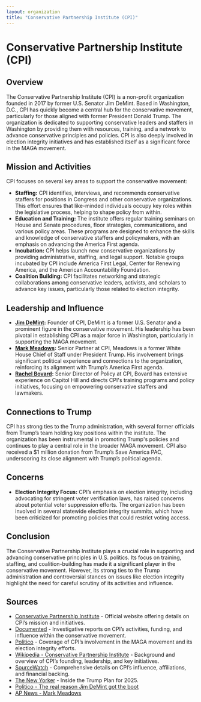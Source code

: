 ```yaml
---
layout: organization
title: "Conservative Partnership Institute (CPI)"
---
```


# Conservative Partnership Institute (CPI)

## Overview
The Conservative Partnership Institute (CPI) is a non-profit organization founded in 2017 by former U.S. Senator Jim DeMint. Based in Washington, D.C., CPI has quickly become a central hub for the conservative movement, particularly for those aligned with former President Donald Trump. The organization is dedicated to supporting conservative leaders and staffers in Washington by providing them with resources, training, and a network to advance conservative principles and policies. CPI is also deeply involved in election integrity initiatives and has established itself as a significant force in the MAGA movement.

## Mission and Activities
CPI focuses on several key areas to support the conservative movement:
- **Staffing:** CPI identifies, interviews, and recommends conservative staffers for positions in Congress and other conservative organizations. This effort ensures that like-minded individuals occupy key roles within the legislative process, helping to shape policy from within.
- **Education and Training:** The institute offers regular training seminars on House and Senate procedures, floor strategies, communications, and various policy areas. These programs are designed to enhance the skills and knowledge of conservative staffers and policymakers, with an emphasis on advancing the America First agenda.
- **Incubation:** CPI helps launch new conservative organizations by providing administrative, staffing, and legal support. Notable groups incubated by CPI include America First Legal, Center for Renewing America, and the American Accountability Foundation.
- **Coalition Building:** CPI facilitates networking and strategic collaborations among conservative leaders, activists, and scholars to advance key issues, particularly those related to election integrity.

## Leadership and Influence
- **[Jim DeMint](https://www.politico.com/story/2017/05/02/why-jim-demint-was-ousted-from-heritage-237876):** Founder of CPI, DeMint is a former U.S. Senator and a prominent figure in the conservative movement. His leadership has been pivotal in establishing CPI as a major force in Washington, particularly in supporting the MAGA movement.
- **[Mark Meadows](https://apnews.com/hub/mark-meadows):** Senior Partner at CPI, Meadows is a former White House Chief of Staff under President Trump. His involvement brings significant political experience and connections to the organization, reinforcing its alignment with Trump’s America First agenda.
- **[Rachel Bovard](/contributors/rachel-bovard.html):** Senior Director of Policy at CPI, Bovard has extensive experience on Capitol Hill and directs CPI's training programs and policy initiatives, focusing on empowering conservative staffers and lawmakers.

## Connections to Trump
CPI has strong ties to the Trump administration, with several former officials from Trump’s team holding key positions within the institute. The organization has been instrumental in promoting Trump's policies and continues to play a central role in the broader MAGA movement. CPI also received a $1 million donation from Trump’s Save America PAC, underscoring its close alignment with Trump’s political agenda.

## Concerns
- **Election Integrity Focus:** CPI’s emphasis on election integrity, including advocating for stringent voter verification laws, has raised concerns about potential voter suppression efforts. The organization has been involved in several statewide election integrity summits, which have been criticized for promoting policies that could restrict voting access.

## Conclusion
The Conservative Partnership Institute plays a crucial role in supporting and advancing conservative principles in U.S. politics. Its focus on training, staffing, and coalition-building has made it a significant player in the conservative movement. However, its strong ties to the Trump administration and controversial stances on issues like election integrity highlight the need for careful scrutiny of its activities and influence.

## Sources
- [Conservative Partnership Institute](https://www.cpi.org) - Official website offering details on CPI’s mission and initiatives.
- [Documented](https://documented.net/investigations/conservative-partnership-institute) - Investigative reports on CPI’s activities, funding, and influence within the conservative movement.
- [Politico](https://www.politico.com/news/2023/03/16/trump-allied-group-bootcamp-biden-00087395) - Coverage of CPI’s involvement in the MAGA movement and its election integrity efforts.
- [Wikipedia - Conservative Partnership Institute](https://en.wikipedia.org/wiki/Conservative_Partnership_Institute) - Background and overview of CPI’s founding, leadership, and key initiatives.
- [SourceWatch](https://www.sourcewatch.org/index.php/Conservative_Partnership_Institute) - Comprehensive details on CPI’s influence, affiliations, and financial backing.
- [The New Yorker](https://www.newyorker.com/magazine/2024/07/22/inside-the-trump-plan-for-2025) - Inside the Trump Plan for 2025.
- [Politico - The real reason Jim DeMint got the boot](https://www.politico.com/story/2017/05/02/why-jim-demint-was-ousted-from-heritage-237876)
- [AP News - Mark Meadows](https://apnews.com/hub/mark-meadows)